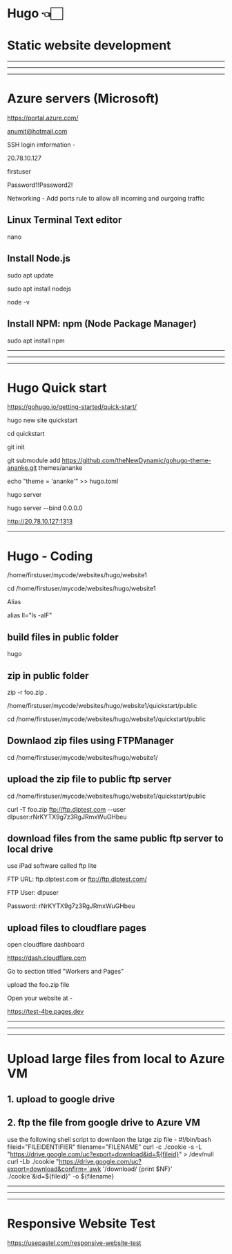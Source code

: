 # Hugo 👈🏻
# Static website development

---
---
---

# Azure servers (Microsoft)

https://portal.azure.com/

anumit@hotmail.com

SSH login imformation -

20.78.10.127

firstuser

Password1!Password2!

Networking - Add ports rule to allow all incoming and ourgoing traffic


## Linux Terminal Text editor

nano

## Install Node.js

sudo apt update

sudo apt install nodejs

node -v

## Install NPM: npm (Node Package Manager)

sudo apt install npm


--- 
---
---

# Hugo Quick start
https://gohugo.io/getting-started/quick-start/

hugo new site quickstart

cd quickstart

git init

git submodule add https://github.com/theNewDynamic/gohugo-theme-ananke.git themes/ananke

echo "theme = 'ananke'" >> hugo.toml

hugo server


hugo server --bind 0.0.0.0

http://20.78.10.127:1313

---

# Hugo - Coding 

/home/firstuser/mycode/websites/hugo/website1

cd /home/firstuser/mycode/websites/hugo/website1

Alias

alias ll="ls -alF"


## build files in public folder 
hugo

## zip in public folder 
zip -r foo.zip .

/home/firstuser/mycode/websites/hugo/website1/quickstart/public

cd /home/firstuser/mycode/websites/hugo/website1/quickstart/public

## Downlaod zip files using FTPManager

cd /home/firstuser/mycode/websites/hugo/website1/

## upload the zip file to public ftp server

cd /home/firstuser/mycode/websites/hugo/website1/quickstart/public

curl -T foo.zip ftp://ftp.dlptest.com --user dlpuser:rNrKYTX9g7z3RgJRmxWuGHbeu

## download files from the same public ftp server to local drive

use iPad software called ftp lite

FTP URL: ftp.dlptest.com or ftp://ftp.dlptest.com/

FTP User: dlpuser

Password: rNrKYTX9g7z3RgJRmxWuGHbeu


## upload files to cloudflare pages
open cloudflare dashboard

https://dash.cloudflare.com

Go to section titled "Workers and Pages"

upload the foo.zip file

Open your website at - 

https://test-4be.pages.dev

---
---
---
# Upload large files from local to Azure VM

## 1. upload to google drive
## 2. ftp the file from google drive to Azure VM

use the following shell script to downlaon the latge zip file - 
#!/bin/bash
fileid="FILEIDENTIFIER"
filename="FILENAME"
curl -c ./cookie -s -L "https://drive.google.com/uc?export=download&id=${fileid}" > /dev/null
curl -Lb ./cookie "https://drive.google.com/uc?export=download&confirm=`awk '/download/ {print $NF}' ./cookie`&id=${fileid}" -o ${filename}

---
---
---

# Responsive Website Test

https://usepastel.com/responsive-website-test







































































